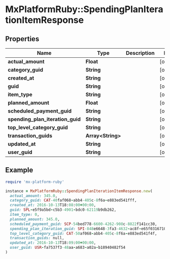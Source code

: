 # MxPlatformRuby::SpendingPlanIterationItemResponse

## Properties

| Name | Type | Description | Notes |
| ---- | ---- | ----------- | ----- |
| **actual_amount** | **Float** |  | [optional] |
| **category_guid** | **String** |  | [optional] |
| **created_at** | **String** |  | [optional] |
| **guid** | **String** |  | [optional] |
| **item_type** | **String** |  | [optional] |
| **planned_amount** | **Float** |  | [optional] |
| **scheduled_payment_guid** | **String** |  | [optional] |
| **spending_plan_iteration_guid** | **String** |  | [optional] |
| **top_level_category_guid** | **String** |  | [optional] |
| **transaction_guids** | **Array&lt;String&gt;** |  | [optional] |
| **updated_at** | **String** |  | [optional] |
| **user_guid** | **String** |  | [optional] |

## Example

```ruby
require 'mx-platform-ruby'

instance = MxPlatformRuby::SpendingPlanIterationItemResponse.new(
  actual_amount: 345.0,
  category_guid: CAT-40faf068-abb4-405c-8f6a-e883ed541fff,
  created_at: 2016-10-13T18:08:00+00:00,
  guid: SPL-e5f9a5bd-c5b3-4901-bdc0-62119b9db262,
  item_type: 0,
  planned_amount: 345.0,
  scheduled_payment_guid: SCP-54bed778-6600-4262-908c-8822f141cc30,
  spending_plan_iteration_guid: SPI-848e6648-3fa3-4632-ac8f-e65f03167102,
  top_level_category_guid: CAT-50af068-abb4-405c-8f6a-e883ed541f4f,
  transaction_guids: null,
  updated_at: 2016-10-13T18:09:00+00:00,
  user_guid: USR-fa7537f3-48aa-a683-a02a-b18940482f54
)
```

